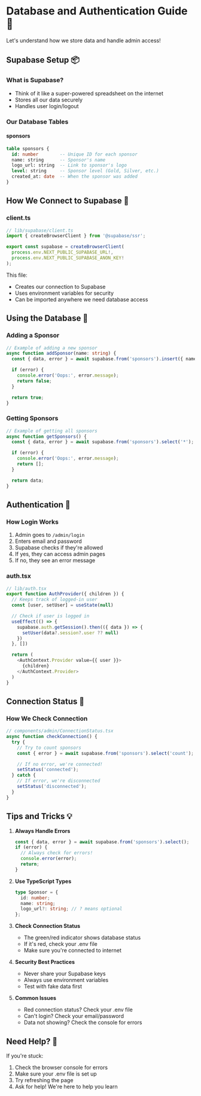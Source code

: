 # Database and Authentication Guide 🔐

Let's understand how we store data and handle admin access!

## Supabase Setup 📦

### What is Supabase?

- Think of it like a super-powered spreadsheet on the internet
- Stores all our data securely
- Handles user login/logout

### Our Database Tables

#### sponsors

```sql
table sponsors {
  id: number        -- Unique ID for each sponsor
  name: string      -- Sponsor's name
  logo_url: string  -- Link to sponsor's logo
  level: string     -- Sponsor level (Gold, Silver, etc.)
  created_at: date  -- When the sponsor was added
}
```

## How We Connect to Supabase 🔌

### client.ts

```typescript
// lib/supabase/client.ts
import { createBrowserClient } from '@supabase/ssr';

export const supabase = createBrowserClient(
  process.env.NEXT_PUBLIC_SUPABASE_URL!,
  process.env.NEXT_PUBLIC_SUPABASE_ANON_KEY!
);
```

This file:

- Creates our connection to Supabase
- Uses environment variables for security
- Can be imported anywhere we need database access

## Using the Database 💾

### Adding a Sponsor

```typescript
// Example of adding a new sponsor
async function addSponsor(name: string) {
  const { data, error } = await supabase.from('sponsors').insert({ name });

  if (error) {
    console.error('Oops:', error.message);
    return false;
  }

  return true;
}
```

### Getting Sponsors

```typescript
// Example of getting all sponsors
async function getSponsors() {
  const { data, error } = await supabase.from('sponsors').select('*');

  if (error) {
    console.error('Oops:', error.message);
    return [];
  }

  return data;
}
```

## Authentication 🔑

### How Login Works

1. Admin goes to `/admin/login`
2. Enters email and password
3. Supabase checks if they're allowed
4. If yes, they can access admin pages
5. If no, they see an error message

### auth.tsx

```typescript
// lib/auth.tsx
export function AuthProvider({ children }) {
  // Keeps track of logged-in user
  const [user, setUser] = useState(null)

  // Check if user is logged in
  useEffect(() => {
    supabase.auth.getSession().then(({ data }) => {
      setUser(data?.session?.user ?? null)
    })
  }, [])

  return (
    <AuthContext.Provider value={{ user }}>
      {children}
    </AuthContext.Provider>
  )
}
```

## Connection Status 🚦

### How We Check Connection

```typescript
// components/admin/ConnectionStatus.tsx
async function checkConnection() {
  try {
    // Try to count sponsors
    const { error } = await supabase.from('sponsors').select('count');

    // If no error, we're connected!
    setStatus('connected');
  } catch {
    // If error, we're disconnected
    setStatus('disconnected');
  }
}
```

## Tips and Tricks 💡

1. **Always Handle Errors**

   ```typescript
   const { data, error } = await supabase.from('sponsors').select();
   if (error) {
     // Always check for errors!
     console.error(error);
     return;
   }
   ```

2. **Use TypeScript Types**

   ```typescript
   type Sponsor = {
     id: number;
     name: string;
     logo_url?: string; // ? means optional
   };
   ```

3. **Check Connection Status**

   - The green/red indicator shows database status
   - If it's red, check your .env file
   - Make sure you're connected to internet

4. **Security Best Practices**

   - Never share your Supabase keys
   - Always use environment variables
   - Test with fake data first

5. **Common Issues**
   - Red connection status? Check your .env file
   - Can't login? Check your email/password
   - Data not showing? Check the console for errors

## Need Help? 🤔

If you're stuck:

1. Check the browser console for errors
2. Make sure your .env file is set up
3. Try refreshing the page
4. Ask for help! We're here to help you learn
